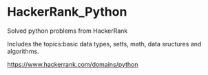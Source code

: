 # HackerRank_Python

Solved python problems from HackerRank

Includes the topics:basic data types, setts, math, data sructures and algorithms. 


https://www.hackerrank.com/domains/python

